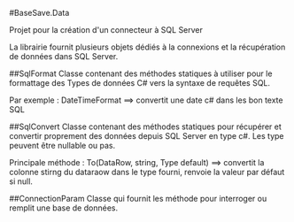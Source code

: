 #BaseSave.Data

Projet pour la création d'un connecteur à SQL Server

La librairie fournit plusieurs objets dédiés à la connexions et la récupération de données dans SQL Server.

##SqlFormat
Classe contenant des méthodes statiques à utiliser pour le formattage des Types de données C# vers la syntaxe de requêtes SQL.

Par exemple : DateTimeFormat ==> convertit une date c# dans les bon texte SQL

##SqlConvert
Classe contenant des méthodes statiques pour récupérer et convertir proprement des données depuis SQL Server en type c#. Les type peuvent être nullable ou pas.

Principale méthode : To<Type>(DataRow, string, Type default) ==> convertit la colonne stirng du dataraow dans le type fourni, renvoie la valeur par défaut si null.

##ConnectionParam
Classe qui fournit les méthode pour interroger ou remplit une base de données.
